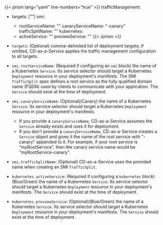 ---
---

{{< prism lang="yaml"  line-numbers="true" >}}
trafficManagement:
  - targets: ["<target>"]
    smi:
      - rootServiceName: "<rootServiceName>"
        canaryServiceName: "<rootServiceName>-canary"
        trafficSplitName: "<rootServiceName>"
    kubernetes:
      - activeService: "<activeServiceName>"
        previewService: "<previewServiceName>"
{{< /prism >}}

* `targets`: (Optional) comma-delimited list of deployment targets; if omitted, CD-as-a-Service applies the traffic management configuration to all targets.

* `smi.rootServiceName`: (Required if configuring an `smi` block) the name of a Kubernetes `Service`. Its service selector should target a Kubernetes `Deployment` resource in your deployment's manifests. The SMI `TrafficSplit` spec defines a root service as the fully qualified domain name (FQDN) used by clients to communicate with your application. The `Service` should exist at the time of deployment.

* `smi.canaryServiceName`: (Optional)(Canary) the name of a Kubernetes `Service`. Its service selector should target a Kubernetes `Deployment` resource in your deployment's manifests.

   - If you provide a `canaryServiceName`, CD-as-a-Service assumes the `Service` already exists and uses it for deployment.
   - If you don't provide a `canaryServiceName`, CD-as-a-Service creates a `Service` object and gives it the name of the root service with "-canary" appended to it. For example, if your root service is "myRootService", then the canary service name would be "myRootService-canary".

* `smi.trafficSplitName`: (Optional) CD-as-a-Service uses the provided name when creating an SMI `TrafficSplit`.

* `kubernetes.activeService`: (Required if configuring a `kubernetes` block)(Blue/Green) the name of a Kubernetes `Service`. Its service selector should target a Kubernetes `Deployment` resource in your deployment's manifests. The `Service` should exist at the time of deployment.

* `kubernetes.previewService`: (Optional)(Blue/Green) the name of a Kubernetes `Service`. Its service selector should target a Kubernetes `Deployment` resource in your deployment's manifests. The `Service` should exist at the time of deployment.

<!-- top of file must have the two lines of --- followed by a blank line or Hugo throws a compile error due to the embedded Prism shortcode -->